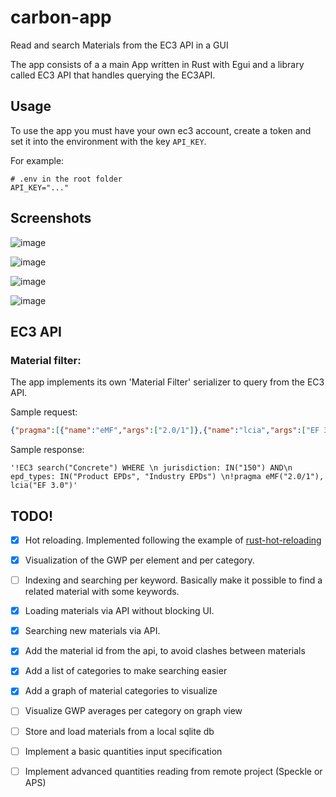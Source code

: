 # carbon-app

Read and search Materials from the EC3 API in a GUI 

The app consists of a a main App written in Rust with Egui and a library called EC3 API that handles querying the EC3API.

## Usage 
To use the app you must have your own ec3 account, create a token and set it into the environment with the key  `API_KEY`.

For example:


```
# .env in the root folder
API_KEY="..."
```

## Screenshots

![image](https://github.com/andrsbtrg/carbon-app/assets/63083862/7c3e8791-b10c-4f1b-8f1e-d8752b3cf2ec)
  
![image](https://github.com/andrsbtrg/carbon-app/assets/63083862/bcbb8500-2886-41ce-87e9-4874a609cebd)

![image](https://github.com/andrsbtrg/carbon-app/assets/63083862/07a26486-619a-4b8b-9393-0d45f11193b6)

![image](https://github.com/andrsbtrg/carbon-app/assets/63083862/5a3b2900-8405-4da9-bdc2-5562fee4fbe8)


## EC3 API

### Material filter:
The app implements its own 'Material Filter' serializer to query from the EC3 API.


Sample request:

```json
{"pragma":[{"name":"eMF","args":["2.0/1"]},{"name":"lcia","args":["EF 3.0"]}],"category":"Concrete","filter":[{"field":"jurisdiction","op":"in","arg":["150"]},{"field":"epd_types","op":"in","arg":["Product EPDs","Industry EPDs"]}]}
```


Sample response:

```
'!EC3 search("Concrete") WHERE \n jurisdiction: IN("150") AND\n epd_types: IN("Product EPDs", "Industry EPDs") \n!pragma eMF("2.0/1"), lcia("EF 3.0")'
```

## TODO!
- [x] Hot reloading. Implemented following the example of [rust-hot-reloading](https://github.com/irh/rust-hot-reloading/tree/main)
- [x] Visualization of the GWP per element and per category.
- [ ] Indexing and searching per keyword. Basically make it possible to find a related material with some keywords.
- [x] Loading materials via API without blocking UI.
- [x] Searching new materials via API.
- [x] Add the material id from the api, to avoid clashes between materials
- [x] Add a list of categories to make searching easier
- [x] Add a graph of material categories to visualize 
- [ ] Visualize GWP averages per category on graph view
- [ ] Store and load materials from a local sqlite db 
- [ ] Implement a basic quantities input specification
- [ ] Implement advanced quantities reading from remote project (Speckle or APS)


